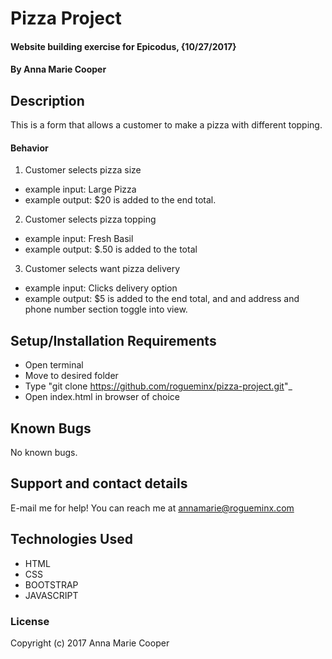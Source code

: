 # Pizza Project

#### Website building exercise for Epicodus, {10/27/2017}

#### By Anna Marie Cooper

## Description

This is a form that allows a customer to make a pizza with different topping.

#### Behavior
1. Customer selects pizza size
  * example input: Large Pizza
  * example output: $20 is added to the end total.
2. Customer selects pizza topping
  * example input: Fresh Basil
  * example output: $.50 is added to the total
3. Customer selects want pizza delivery
  * example input: Clicks delivery option
  * example output: $5 is added to the end total, and and address and phone number section toggle into view.

## Setup/Installation Requirements

* Open terminal
* Move to desired folder
* Type "git clone https://github.com/rogueminx/pizza-project.git"_
* Open index.html in browser of choice


## Known Bugs

No known bugs.

## Support and contact details

E-mail me for help! You can reach me at annamarie@rogueminx.com

## Technologies Used

* HTML
* CSS
* BOOTSTRAP
* JAVASCRIPT

### License

Copyright (c) 2017 Anna Marie Cooper
